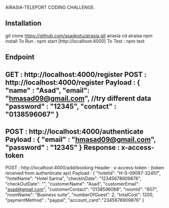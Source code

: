 AIRASIA-TELEPORT CODING CHALLENGE.

## Installation
   git clone https://github.com/asadpstu/airasia.git airasia
   cd airaisa
   npm install
   To Run : npm start  [http://localhost:4000]
   To Test : npm test
   
## Endpoint 
   GET :  http://localhost:4000/register
   POST : http://localhost:4000/register
   Payload : 
   {
	   "name" : "Asad",
	   "email": "hmasad09@gmail.com",  //try different  data 
	   "password" : "12345",
	   "contact" : "0138596067"
   }
   ------------------------------------------------------------------------------------------------------------------
   POST : http://localhost:4000/authenticate
   Payload : 
   {
     "email" : "hmasad09@gmail.com",
     "password" : "12345"
   }
   Response : x-access-token
   -------------------------------------------------------------------------------------------------------------------
   POST : http://localhost:4000/add/booking
   Header : x-access-token : {token received from authenticate api}
   Payload : 
   {
     "hotelId": "H-S-09087-32451",
     "hotelName": "Hotel Sarina",
     "checkInDate": "12345678909876",
     "checkOutDate": "",
     "customerName": "Asad",
     "customerEmail": "asad@gmail.com",
     "customerContact": "0138596068",
     "roomId": "607",
     "roomName": "Business suite",
     "numberOfGuest": 2,
     "totalCost": 1200,
     "paymentMethod" : "paypal",
     "account_card":"2345678909876"
   } 



   
   
